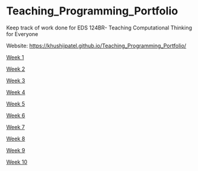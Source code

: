 # Teaching_Programming_Portfolio
Keep track of work done for EDS 124BR- Teaching Computational Thinking for Everyone

Website: https://khushijpatel.github.io/Teaching_Programming_Portfolio/

[Week 1](https://khushijpatel.github.io/Teaching_Programming_Portfolio/Week1/week1.html)

[Week 2](https://khushijpatel.github.io/Teaching_Programming_Portfolio/Week2/week2.html)

[Week 3](https://khushijpatel.github.io/Teaching_Programming_Portfolio/Week3/week3.html)

[Week 4](https://khushijpatel.github.io/Teaching_Programming_Portfolio/Week4/week4.html)

[Week 5](https://khushijpatel.github.io/Teaching_Programming_Portfolio/Week5/week5.html)

[Week 6](https://khushijpatel.github.io/Teaching_Programming_Portfolio/Week6/week6.html)

[Week 7](https://khushijpatel.github.io/Teaching_Programming_Portfolio/Week7/week7.html)

[Week 8](https://khushijpatel.github.io/Teaching_Programming_Portfolio/Week8/week8.html)

[Week 9](https://khushijpatel.github.io/Teaching_Programming_Portfolio/Week9/week9.html)

[Week 10](https://khushijpatel.github.io/Teaching_Programming_Portfolio/Week10/week10.html)